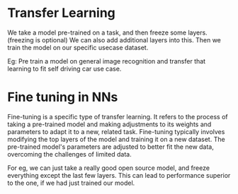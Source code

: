 # Transfer Learning
We take a model pre-trained on a task, and then freeze some layers.(freezing is optional)
We can also add additional layers into this.
Then we train the model on our specific usecase dataset.

Eg: Pre train a model on general image recognition and transfer that learning to fit self driving car use case.

# Fine tuning in NNs
Fine-tuning is a specific type of transfer learning. It refers to the process of taking a pre-trained model and making adjustments to its weights and parameters to adapt it to a new, related task. Fine-tuning typically involves modifying the top layers of the model and training it on a new dataset. The pre-trained model's parameters are adjusted to better fit the new data, overcoming the challenges of limited data.

For eg, we can just take a really good open source model, and freeze everything except the last few layers. This can lead to performance superior to the one, if we had just trained our model.
